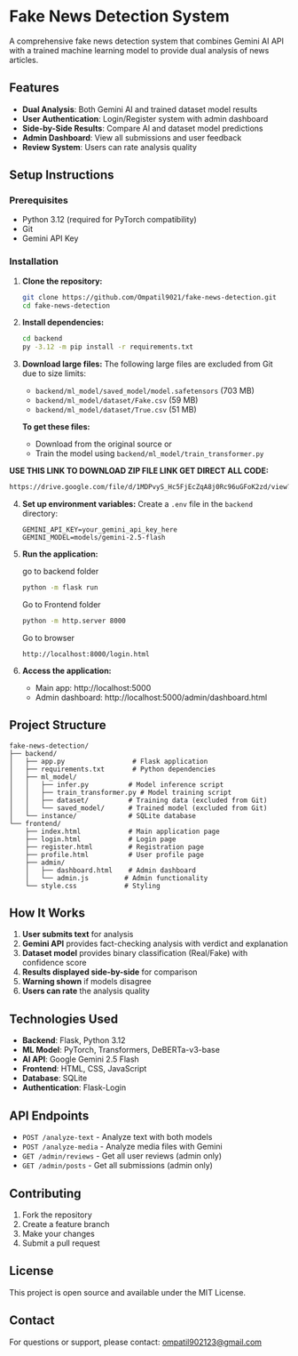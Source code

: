 # Fake News Detection System

A comprehensive fake news detection system that combines Gemini AI API with a trained machine learning model to provide dual analysis of news articles.

## Features

- **Dual Analysis**: Both Gemini AI and trained dataset model results
- **User Authentication**: Login/Register system with admin dashboard
- **Side-by-Side Results**: Compare AI and dataset model predictions
- **Admin Dashboard**: View all submissions and user feedback
- **Review System**: Users can rate analysis quality

## Setup Instructions

### Prerequisites

- Python 3.12 (required for PyTorch compatibility)
- Git
- Gemini API Key

### Installation

1. **Clone the repository:**
   ```bash
   git clone https://github.com/Ompatil9021/fake-news-detection.git
   cd fake-news-detection
   ```

2. **Install dependencies:**
   ```bash
   cd backend
   py -3.12 -m pip install -r requirements.txt
   ```

3. **Download large files:**
   The following large files are excluded from Git due to size limits:
   - `backend/ml_model/saved_model/model.safetensors` (703 MB)
   - `backend/ml_model/dataset/Fake.csv` (59 MB)
   - `backend/ml_model/dataset/True.csv` (51 MB)
   
   **To get these files:**
   - Download from the original source or
   - Train the model using `backend/ml_model/train_transformer.py`
  
**USE THIS LINK TO DOWNLOAD ZIP FILE LINK GET DIRECT ALL CODE:**
   ```bash
   https://drive.google.com/file/d/1MDPvyS_Hc5FjEcZqA8j0Rc96uGFoK2zd/view?usp=sharing
   ```

4. **Set up environment variables:**
   Create a `.env` file in the `backend` directory:
   ```
   GEMINI_API_KEY=your_gemini_api_key_here
   GEMINI_MODEL=models/gemini-2.5-flash
   ```

5. **Run the application:**

   go to backend folder

   ```bash
   python -m flask run

   ```

   Go to Frontend folder
   ```bash
   python -m http.server 8000
   ```

   Go to browser
   ```
   http://localhost:8000/login.html
   ```

7. **Access the application:**
   - Main app: http://localhost:5000
   - Admin dashboard: http://localhost:5000/admin/dashboard.html

## Project Structure

```
fake-news-detection/
├── backend/
│   ├── app.py                 # Flask application
│   ├── requirements.txt       # Python dependencies
│   ├── ml_model/
│   │   ├── infer.py          # Model inference script
│   │   ├── train_transformer.py # Model training script
│   │   ├── dataset/          # Training data (excluded from Git)
│   │   └── saved_model/      # Trained model (excluded from Git)
│   └── instance/             # SQLite database
└── frontend/
    ├── index.html            # Main application page
    ├── login.html            # Login page
    ├── register.html         # Registration page
    ├── profile.html          # User profile page
    ├── admin/
    │   ├── dashboard.html    # Admin dashboard
    │   └── admin.js         # Admin functionality
    └── style.css            # Styling

```

## How It Works

1. **User submits text** for analysis
2. **Gemini API** provides fact-checking analysis with verdict and explanation
3. **Dataset model** provides binary classification (Real/Fake) with confidence score
4. **Results displayed side-by-side** for comparison
5. **Warning shown** if models disagree
6. **Users can rate** the analysis quality

## Technologies Used

- **Backend**: Flask, Python 3.12
- **ML Model**: PyTorch, Transformers, DeBERTa-v3-base
- **AI API**: Google Gemini 2.5 Flash
- **Frontend**: HTML, CSS, JavaScript
- **Database**: SQLite
- **Authentication**: Flask-Login

## API Endpoints

- `POST /analyze-text` - Analyze text with both models
- `POST /analyze-media` - Analyze media files with Gemini
- `GET /admin/reviews` - Get all user reviews (admin only)
- `GET /admin/posts` - Get all submissions (admin only)

## Contributing

1. Fork the repository
2. Create a feature branch
3. Make your changes
4. Submit a pull request

## License

This project is open source and available under the MIT License.

## Contact

For questions or support, please contact: ompatil902123@gmail.com
